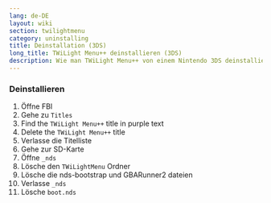 ```yaml
---
lang: de-DE
layout: wiki
section: twilightmenu
category: uninstalling
title: Deinstallation (3DS)
long_title: TWiLight Menu++ deinstallieren (3DS)
description: Wie man TWiLight Menu++ von einem Nintendo 3DS deinstalliert
---
```


### Deinstallieren
1. Öffne FBI
1. Gehe zu `Titles`
1. Find the `TWiLight Menu++` title in purple text
1. Delete the `TWiLight Menu++` title
1. Verlasse die Titelliste
1. Gehe zur SD-Karte
1. Öffne `_nds`
1. Lösche den `TWiLightMenu` Ordner
1. Lösche die nds-bootstrap und GBARunner2 dateien
1. Verlasse `_nds`
1. Lösche `boot.nds`
